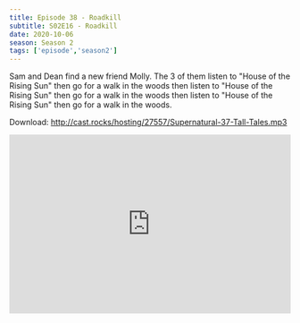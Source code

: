 ```yaml
---
title: Episode 38 - Roadkill
subtitle: S02E16 - Roadkill 
date: 2020-10-06
season: Season 2
tags: ['episode','season2']
---
```


Sam and Dean find a new friend Molly.  The 3 of them listen to "House of the Rising Sun" then go for a walk in the woods then listen to "House of the Rising Sun" then go for a walk in the woods then listen to "House of the Rising Sun" then go for a walk in the woods.

Download: <a href="http://cast.rocks/hosting/27557/Supernatural-37-Tall-Tales.mp3" Alt="Supernatural Episode 38 - Roadkill">http://cast.rocks/hosting/27557/Supernatural-37-Tall-Tales.mp3</a>

<iframe src="https://cast.rocks/player/27557/Supernatural-37-Tall-Tales.mp3?episodeTitle=Episode%2038%20-%20Roadkill&podcastTitle=Couple%20of%20Idjits&episodeDate=October%206th%2C%202020&imageURL=https%3A%2F%2Fcast.rocks%2Fhosting%2F27557%2Ffeeds%2FCAURZ.jpg" style="border: none; min-height: 265px; max-height: 320px; max-width: 558px; min-width: 270px; width: 100%; height: 100%;" scrollbars="no"></iframe>
